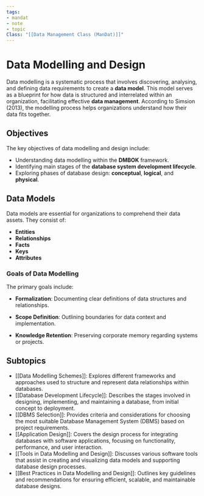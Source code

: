 ```yaml
---
tags:
- mandat
- note
- topic
Class: "[[Data Management Class (ManDat)]]"
---
```


# Data Modelling and Design

Data modelling is a systematic process that involves discovering, analysing, and defining data requirements to create a **data model**. This model serves as a blueprint for how data is structured and interrelated within an organization, facilitating effective **data management**. According to Simsion (2013), the modelling process helps organizations understand how their data fits together.

## Objectives

The key objectives of data modelling and design include:

- Understanding data modelling within the **DMBOK** framework.
- Identifying main stages of the **database system development lifecycle**.
- Exploring phases of database design: **conceptual**, **logical**, and **physical**.

## Data Models

Data models are essential for organizations to comprehend their data assets. They consist of:

- **Entities**
- **Relationships**
- **Facts**
- **Keys**
- **Attributes**

### Goals of Data Modelling

The primary goals include:

- **Formalization**: Documenting clear definitions of data structures and relationships.
  
- **Scope Definition**: Outlining boundaries for data context and implementation.

- **Knowledge Retention**: Preserving corporate memory regarding systems or projects.

## Subtopics
- [[Data Modelling Schemes]]: Explores different frameworks and approaches used to structure and represent data relationships within databases.
- [[Database Development Lifecycle]]: Describes the stages involved in designing, implementing, and maintaining a database, from initial concept to deployment.
- [[DBMS Selection]]: Provides criteria and considerations for choosing the most suitable Database Management System (DBMS) based on project requirements.
- [[Application Design]]: Covers the design process for integrating databases with software applications, focusing on functionality, performance, and user interaction.
- [[Tools in Data Modelling and Design]]: Discusses various software tools that assist in creating and visualizing data models and supporting database design processes.
- [[Best Practices in Data Modelling and Design]]: Outlines key guidelines and recommendations for ensuring efficient, scalable, and maintainable database designs.